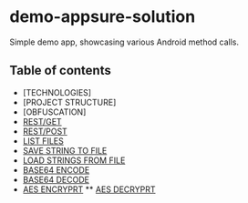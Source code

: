 # demo-appsure-solution
Simple demo app, showcasing various Android method calls.
## Table of contents
* [TECHNOLOGIES]
* [PROJECT STRUCTURE]
* [OBFUSCATION]
* [REST/GET](#rest-get)
* [REST/POST](#rest-post)
* [LIST FILES](#list-file)
* [SAVE STRING TO FILE](#save-string-to-file)
* [LOAD STRINGS FROM FILE](#load-string-from-file)
* [BASE64 ENCODE](#base64-encode)
* [BASE64 DECODE](#base64-decode)
* [AES ENCRYPRT](#aes-encrypt-hex-encode)
** [AES DECRYPRT](#aes-encrypt-hex-decode)

